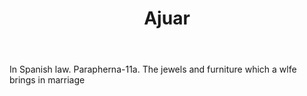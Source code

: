---
title: Ajuar
permalink: "/definitions/ajuar.html"
body: In Spanish law. Parapherna-11a. The jewels and furniture which a wlfe brings
  in marriage
published_at: '2018-07-07'
layout: post
---